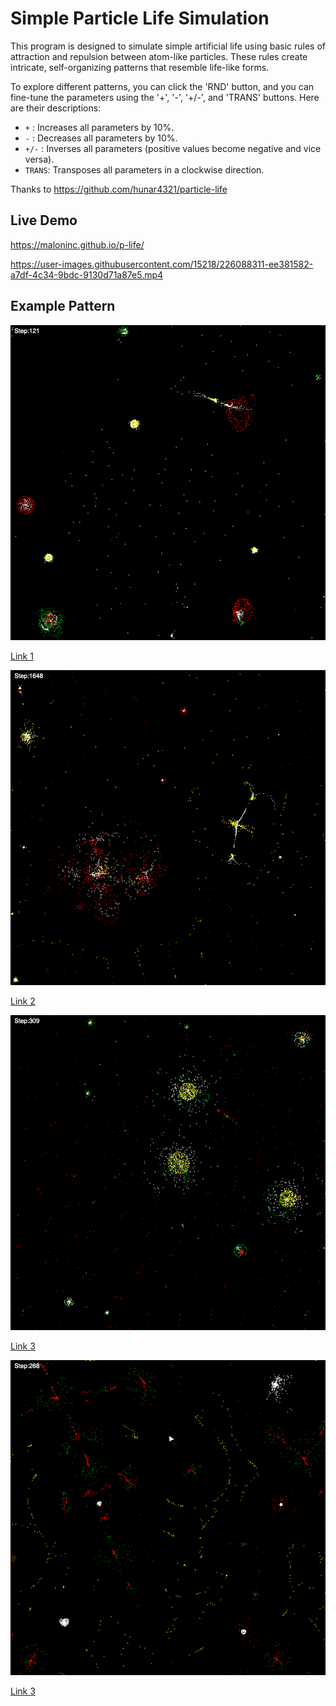 # Simple Particle Life Simulation

This program is designed to simulate simple artificial life using basic rules of attraction and repulsion between atom-like particles.
These rules create intricate, self-organizing patterns that resemble life-like forms.

To explore different patterns, you can click the 'RND' button, and you can fine-tune the parameters using the '+', '-', '+/-', and 'TRANS' buttons. Here are their descriptions:

- `+` : Increases all parameters by 10%.
- `-` : Decreases all parameters by 10%.
- `+/-` : Inverses all parameters (positive values become negative and vice versa).
- `TRANS`: Transposes all parameters in a clockwise direction.

Thanks to https://github.com/hunar4321/particle-life

## Live Demo
https://maloninc.github.io/p-life/


https://user-images.githubusercontent.com/15218/226088311-ee381582-a7df-4c34-9bdc-9130d71a87e5.mp4


## Example Pattern

![Example 1](images/particle-life-image-r-r=-0.35&r-y=0.34&r-g=-0.14&r-w=-0.16&y-r=-0.16&y-y=-0.14&y-g=-0.14&y-w=-0.15&g-r=-0.18&g-y=0.14&g-g=-0.18&g-w=0.37&w-r=-0.14&w-y=-0.14&w-g=-0.16&w-w=0.28.png?raw=true "Example 1")

[Link 1](https://maloninc.github.io/p-life/#red-red=-0.35&red-yellow=0.34&red-green=-0.14&red-white=-0.16&yellow-red=-0.16&yellow-yellow=-0.14&yellow-green=-0.14&yellow-white=-0.15&green-red=-0.18&green-yellow=0.14&green-green=-0.18&green-white=0.37&white-red=-0.14&white-yellow=-0.14&white-green=-0.16&white-white=0.28)


![Example 2](images/particle-life-image-r-r=-0.89&r-y=0.69&r-g=0.84&r-w=-0.42&y-r=0.34&y-y=0.37&y-g=0.41&y-w=-0.74&g-r=0.45&g-y=0.5&g-g=0.52&g-w=0.34&w-r=-0.32&w-y=-0.32&w-g=0.34&w-w=0.34.png?raw=true "Example 2")

[Link 2](https://maloninc.github.io/p-life/#red-red=-0.89&red-yellow=0.69&red-green=0.84&red-white=-0.42&yellow-red=0.34&yellow-yellow=0.37&yellow-green=0.41&yellow-white=-0.74&green-red=0.45&green-yellow=0.5&green-green=0.52&green-white=0.34&white-red=-0.32&white-yellow=-0.32&white-green=0.34&white-white=0.34)


![Example 3](images/particle-life-image-r-r=0.3&r-y=0.62&r-g=-0.36&r-w=-0.36&y-r=-0.12&y-y=-0.29&y-g=-0.11&y-w=-0.22&g-r=-0.13&g-y=-0.36&g-g=-0.43&g-w=0.35&w-r=0.24&w-y=-0.36&w-g=-0.39&w-w=0.35.png?raw=true "Example 3")

[Link 3](https://maloninc.github.io/p-life/#red-red=0.3&red-yellow=0.62&red-green=-0.36&red-white=-0.36&yellow-red=-0.12&yellow-yellow=-0.29&yellow-green=-0.11&yellow-white=-0.22&green-red=-0.13&green-yellow=-0.36&green-green=-0.43&green-white=0.35&white-red=0.24&white-yellow=-0.36&white-green=-0.39&white-white=0.35)


![Example 4](images/particle-life-image-r-r=0.82&r-y=0.5&r-g=-0.81&r-w=-0.81&y-r=0.82&y-y=0.23&y-g=0.98&y-w=0.89&g-r=-1.42&g-y=0.66&g-g=0.82&g-w=0.82&w-r=-0.69&w-y=0.25&w-g=0.28&w-w=-0.55.png?raw=true "Example 4")

[Link 3](https://maloninc.github.io/p-life/#red-red=0.82&red-yellow=0.5&red-green=-0.81&red-white=-0.81&yellow-red=0.82&yellow-yellow=0.23&yellow-green=0.98&yellow-white=0.89&green-red=-1.42&green-yellow=0.66&green-green=0.82&green-white=0.82&white-red=-0.69&white-yellow=0.25&white-green=0.28&white-white=-0.55)
